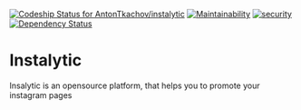 [ ![Codeship Status for AntonTkachov/instalytic](https://app.codeship.com/projects/332b5fb0-d255-0135-f29e-2a95e90572b0/status?branch=master)](https://app.codeship.com/projects/262536)
[![Maintainability](https://api.codeclimate.com/v1/badges/538b904a96bd8c488f60/maintainability)](https://codeclimate.com/github/AntonTkachov/instalytic/maintainability)
[![security](https://hakiri.io/github/AntonTkachov/instalytic/master.svg)](https://hakiri.io/github/AntonTkachov/instalytic/master)
[![Dependency Status](https://beta.gemnasium.com/badges/github.com/AntonTkachov/instalytic.svg)](https://beta.gemnasium.com/projects/github.com/AntonTkachov/instalytic)

# Instalytic

Insalytic is an opensource platform, that helps you to promote your
instagram pages

